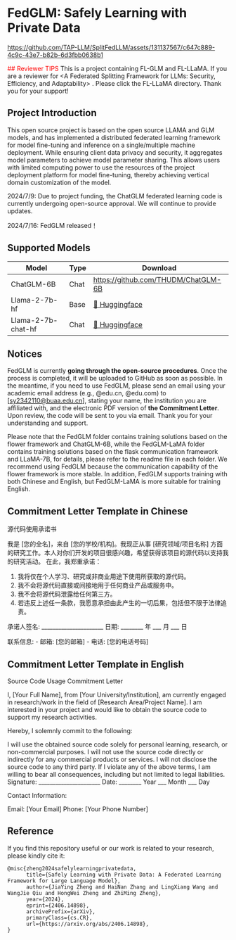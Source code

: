 # FedGLM: Safely Learning with Private Data
https://github.com/TAP-LLM/SplitFedLLM/assets/131137567/c647c889-4c9c-43e7-b82b-6d3fbb0638b1

<span style="color:red;">## Reviewer TIPS</span>
This is a project containing FL-GLM and FL-LLaMA. If you are a reviewer for <A Federated Splitting Framework for LLMs: Security, Efficiency, and Adaptability> . Please click the FL-LLaMA directory. Thank you for your support! 

## Project Introduction
This open source project is based on the open source LLAMA and GLM models, and has implemented a distributed federated learning framework for model fine-tuning and inference on a single/multiple machine deployment.
While ensuring client data privacy and security, it aggregates model parameters to achieve model parameter sharing. This allows users with limited computing power to use the resources of the project deployment platform for model fine-tuning, thereby achieving vertical domain customization of the model.

2024/7/9: Due to project funding, the ChatGLM federated learning code is currently undergoing open-source approval. We will continue to provide updates.

2024/7/16: FedGLM released！

## Supported Models
| Model            | Type | Download                                                                                                                                |
|------------------|------|-----------------------------------------------------------------------------------------------------------------------------------------|
| ChatGLM-6B | Chat |https://github.com/THUDM/ChatGLM-6B|
| Llama-2-7b-hf    | Base | [🤗 Huggingface](https://huggingface.co/meta-llama/Llama-2-7b-hf)  |
| Llama-2-7b-chat-hf | Chat | [🤗 Huggingface](https://huggingface.co/meta-llama/Llama-2-7b-chat-hf) |



## Notices
FedGLM is currently **going through the open-source procedures**. Once the process is completed, it will be uploaded to GitHub as soon as possible. In the meantime, if you need to use FedGLM, please send an email using your academic email address (e.g., @edu.cn, @edu.com) to [sy2342110@buaa.edu.cn], stating your name, the institution you are affiliated with, and the electronic PDF version of **the Commitment Letter**. Upon review, the code will be sent to you via email. Thank you for your understanding and support.

Please note that the FedGLM folder contains training solutions based on the flower framework and ChatGLM-6B, while the FedGLM-LaMA folder contains training solutions based on the flask communication framework and LLaMA-7B, for details, please refer to the readme file in each folder. We recommend using FedGLM because the communication capability of the flower framework is more stable. In addition, FedGLM supports training with both Chinese and English, but FedGLM-LaMA is more suitable for training English.

## Commitment Letter Template in Chinese

源代码使用承诺书

我是 [您的全名]，来自 [您的学校/机构]。我现正从事 [研究领域/项目名称] 方面的研究工作。本人对你们开发的项目很感兴趣，希望获得该项目的源代码以支持我的研究活动。 在此，我郑重承诺： 
1. 我将仅在个人学习、研究或非商业用途下使用所获取的源代码。
2. 我不会将源代码直接或间接地用于任何商业产品或服务中。
3. 我不会将源代码泄露给任何第三方。
4. 若违反上述任一条款，我愿意承担由此产生的一切后果，包括但不限于法律追责。

 承诺人签名: ______________________ 日期: ________ 年 ___ 月 ___ 日
 
 联系信息: - 邮箱: [您的邮箱] - 电话: [您的电话号码]
 
 ## Commitment Letter Template in English
 
 Source Code Usage Commitment Letter
 
I, [Your Full Name], from [Your University/Institution], am currently engaged in research/work in the field of [Research Area/Project Name]. I am interested in your project and would like to obtain the source code to support my research activities.

Hereby, I solemnly commit to the following:

I will use the obtained source code solely for personal learning, research, or non-commercial purposes.
I will not use the source code directly or indirectly for any commercial products or services.
I will not disclose the source code to any third party.
If I violate any of the above terms, I am willing to bear all consequences, including but not limited to legal liabilities.
Signature: ______________________
Date: ________ Year ___ Month ___ Day

Contact Information:

Email: [Your Email]
Phone: [Your Phone Number]



## Reference
If you find this repository useful or our work is related to your research, please kindly cite it:
```
@misc{zheng2024safelylearningprivatedata,
      title={Safely Learning with Private Data: A Federated Learning Framework for Large Language Model}, 
      author={JiaYing Zheng and HaiNan Zhang and LingXiang Wang and WangJie Qiu and HongWei Zheng and ZhiMing Zheng},
      year={2024},
      eprint={2406.14898},
      archivePrefix={arXiv},
      primaryClass={cs.CR},
      url={https://arxiv.org/abs/2406.14898}, 
}
```




